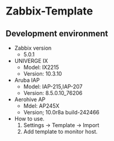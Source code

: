 # Zabbix-Template
## Development environment
- Zabbix version
  - 5.0.1
- UNIVERGE IX
  - Model: IX2215
  - Version: 10.3.10
- Aruba IAP
  - Model: IAP-215,IAP-207
  - Version: 8.5.0.10_76206
- Aerohive AP
  - Mdel: AP245X
  - Version; 10.0r8a build-242466
- How to use.
  1. Settings -> Template -> Import
  1. Add template to monitor host.
